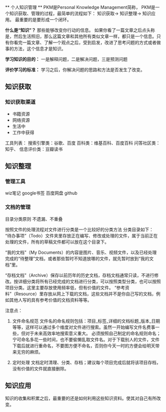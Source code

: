 ** 个人知识管理 **
PKM是Personal Knowledge Management简称， PKM是一个知识获取、管理的过程，最简单的流程如下： 知识获取-> 知识整理-> 知识应用。
最重要的是要形成一个闭环。


**什么是“知识”？**
那些能够改变你行动的信息。
如果你看了一篇文章之后点头称是，然后生活照旧，那么这篇文章和其他所有类似文章一样，都只是一个信息。只有你看完一篇文章、了解一个观点之后，受到启发，改进了思考问题的方式或者做事的方法，这个信息才是知识。


**学习知识的目的：**
一是解释问题，二是解决问题，三是预测问题


**评价学习的标准：**
学习之后，你解决问题的思路和方法是否发生了改变。


##  知识获取
### 知识获取渠道
+ 书籍资源
+ 网络资源
+ 生活中
+ 工作中获得


工具列表：
搜索引擎类：谷歌、百度
百科类：维基百科、百度百科
问答社区类：知乎、
信息评价类：豆瓣读书




## 知识整理
### 管理工具
wiz笔记
google书签
百度网盘
github


### 文档的管理
目录分类原则
不遗漏、不重叠


按照文件的处理流程对文件进行分类是一个比较好的分类方法
分类目录如下：
“待办事项”（Todo）文件夹里存放正在编写、修改或处理的文件，属于当前正在处理的文件，所有的草稿文件都可以放在这个目录下。

“我的文档”（My Documents）的内容是图片、音乐、视频文件，以及已经处理完成的“待整理”文档，或者那些暂时不知道放哪的文件，就先暂时放到“我的文档”里。

“存档文档”（Archive）保存以前历年的历史文档，存档文档通常只读，不进行修改。按详细分类将所有已经完成的文档进行分类，可以按照类型分类，也可以按照项目分类。这里主要存放使用频率低，但有价值的文件。
“参考资料”（Resource）里存放从网上下载的文档，这些文档并不是你自己写的文档，例如其他人写的具有参考价值的文档资料等等。



注意点：
1. 文件命名规范
文件名的命名规则包括：项目_标签_详细的文档标题_版本_日期等等，这样可以通过多个维度对文件进行搜索。虽然一开始编写文件名费事一些，但对于未来高效率地搜索意义重大。
必须按照自己制定的命名规则命名；宁可命名多花一些时间，也不要偷懒乱取文件名。对于下载别人的文件，文件下载后就进行重命名，不要图方便不命名，否则你今天一时的方便会给明天带来无穷的麻烦。


2. 定时处理
文档定时清理、分类、存档；建议每个项目完成后就将该项目存档，没有价值的文件就直接删除。




## 知识应用
知识的收集和积累之后，最重要的还是如何利用这些知识资料。使其对自己有所改变。























